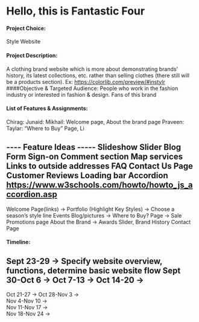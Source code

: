 # Hello, this is Fantastic Four
#### Project Choice: 
Style Website
#### Project Description:  
A clothing brand website which is more about demonstrating brands’ history, its latest collections, etc. rather than selling clothes (there still will be a products section). 
Ex: https://colorlib.com/preview/#instylr
####Objective & Targeted Audience: People who work in the fashion industry or interested in fashion & design. Fans of this brand

#### List of Features & Assignments:
Chirag: 
Junaid:
Mikhail: Welcome page, About the brand page
Praveen:
Taylar: “Where to Buy” Page, Li
	
---- Feature Ideas -----
Slideshow
Slider
Blog
Form
Sign-on
Comment section
Map services
Links to outside addresses
FAQ
Contact Us Page
Customer Reviews
Loading bar
Accordion https://www.w3schools.com/howto/howto_js_accordion.asp
----------------------------

Welcome Page(links) → Portfolio (Highlight Key Styles) → Choose a season’s style line 
		                Events Blog/pictures → 
		                Where to Buy? Page → Sale Promotions page 
                            About the Brand → Awards Slider, Brand History
	                            Contact Page  
		      

#### Timeline:
Sept 23-29 → Specify website overview, functions, determine basic website flow
Sept 30-Oct 6 →
Oct 7-13 → 
Oct 14-20 →
---------------- 
Oct 21-27 →
Oct 28-Nov 3 →    
Nov 4-Nov 10 →    
Nov 11-Nov 17 →  
Nov 18-Nov 24 →      
